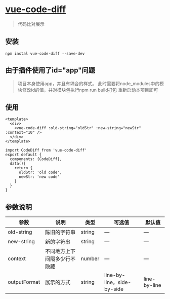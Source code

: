 # [vue-code-diff](https://www.npmjs.com/package/vue-code-diff)
> 代码比对展示

## 安装
```shell
npm instal vue-code-diff --save-dev
```

## 由于插件使用了id="app"问题
> 项目本身使用app，并且有耦合的样式。
此时需要将node_modules中的模块修改id的值，并对模块包执行npm run build打包
重新启动本项目即可

## 使用
```vue
<template>
  <div>
    <vue-code-diff :old-string="oldStr" :new-string="newStr" :context="10" />
  </div>
</template>

import CodeDiff from 'vue-code-diff'
export default {
  components: {CodeDiff},
  data(){
    return {
      oldStr: 'old code',
      newStr: 'new code'
    }
  }
}
```

## 参数说明

| 参数      | 说明    | 类型      | 可选值       | 默认值   |
|---------- |-------- |---------- |-------------  |-------- |
| old-string| 陈旧的字符串| string  |   —    |    —     |
| new-string| 新的字符串| string  |   —    |    —     |
| context| 不同地方上下间隔多少行不隐藏 | number  |   —    |    —     |
| outputFormat| 展示的方式 | string  |   line-by-line，side-by-side    |    line-by-line     |
